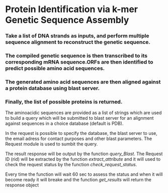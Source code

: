 # Protein Identification via k-mer Genetic Sequence Assembly

### Take a list of DNA strands as inputs, and perform multiple sequence alignment to reconstruct the genetic sequence.
### The compiled genetic sequence is then transcribed to its corresponding mRNA sequence.ORFs are then identified  to predict possible amino acid sequences.
### The generated amino acid sequences are then aligned against a protein database using blast server. 
### Finally, the list of possible proteins is returned.

The aminoacidic sequences are provided as a list of strings which are used to 
build a query which will be submitted to blast server for an alignment against sequences in 
a choice database (default is PDB). 

In the request is possible to specify the database, 
the blast server to use, the email adress for contact purposes and other blast parameters.
The Request module is used to sumbit the query. 

The result response will be output by the function *query_Blast*. 
The Request ID (rid) will be extracted by the function *extract_attribute* and it will used to
check the request status by the function *check_request_status*.

Every time the function will wait 60 sec to assess the status and when it will become ready it will
breake and the function *get_results* will return the response object
